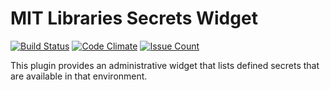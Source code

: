 # MIT Libraries Secrets Widget

[![Build Status](https://travis-ci.org/mitlibraries/mitlib-secrets-widget.svg)](https://travis-ci.org/mitlibraries/mitlib-secrets-widget)
[![Code Climate](https://codeclimate.com/github/mitlibraries/mitlib-secrets-widget/badges/gpa.svg)](https://codeclimate.com/github/mitlibraries/mitlib-secrets-widget)
[![Issue Count](https://codeclimate.com/github/mitlibraries/mitlib-secrets-widget/badges/issue_count.svg)](https://codeclimate.com/github/mitlibraries/mitlib-secrets-widget)

This plugin provides an administrative widget that lists defined secrets that are available in that environment.
